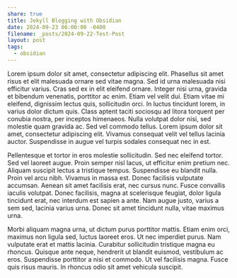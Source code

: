```yaml
---
share: true
title: Jekyll Blogging with Obsidian
date: 2024-09-23 06:00:00 -0400
filename: _posts/2024-09-22-Test-Post
layout: post
tags:
  - obsidian
---
```

Lorem ipsum dolor sit amet, consectetur adipiscing elit. Phasellus sit amet risus et elit malesuada ornare sed vitae magna. Sed id urna malesuada nisi efficitur varius. Cras sed ex in elit eleifend ornare. Integer nisi urna, gravida et bibendum venenatis, porttitor ac enim. Etiam vel velit dui. Etiam vitae mi eleifend, dignissim lectus quis, sollicitudin orci. In luctus tincidunt lorem, in varius dolor dictum quis. Class aptent taciti sociosqu ad litora torquent per conubia nostra, per inceptos himenaeos. Nulla volutpat dolor nisi, sed molestie quam gravida ac. Sed vel commodo tellus. Lorem ipsum dolor sit amet, consectetur adipiscing elit. Vivamus consequat velit vel tellus lacinia auctor. Suspendisse in augue vel turpis sodales consequat nec in est.

Pellentesque et tortor in eros molestie sollicitudin. Sed nec eleifend tortor. Sed vel laoreet augue. Proin semper nisl lacus, ut efficitur enim pretium nec. Aliquam suscipit lectus a tristique tempus. Suspendisse eu blandit nulla. Proin vel arcu nibh. Vivamus in massa est. Donec facilisis vulputate accumsan. Aenean sit amet facilisis erat, nec cursus nunc. Fusce convallis iaculis volutpat. Donec facilisis, magna at scelerisque feugiat, dolor ligula tincidunt erat, nec interdum est sapien a ante. Nam augue justo, varius a sem sed, lacinia varius urna. Donec sit amet tincidunt nulla, vitae maximus urna.

Morbi aliquam magna urna, ut dictum purus porttitor mattis. Etiam enim orci, maximus non ligula sed, luctus laoreet eros. Ut nec imperdiet purus. Nam vulputate erat et mattis lacinia. Curabitur sollicitudin tristique magna eu rhoncus. Quisque ante neque, hendrerit ut blandit euismod, vestibulum ac eros. Suspendisse porttitor a nisi et commodo. Ut vel facilisis magna. Fusce quis risus mauris. In rhoncus odio sit amet vehicula suscipit.
